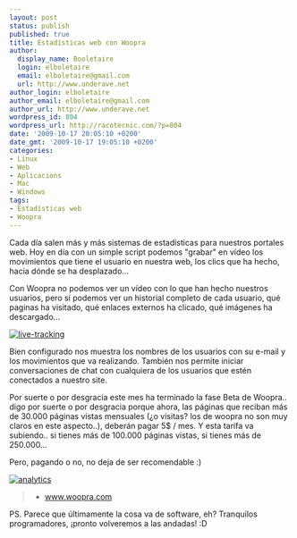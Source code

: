 ```yaml
---
layout: post
status: publish
published: true
title: Estadísticas web con Woopra
author:
  display_name: Booletaire
  login: elboletaire
  email: elboletaire@gmail.com
  url: http://www.underave.net
author_login: elboletaire
author_email: elboletaire@gmail.com
author_url: http://www.underave.net
wordpress_id: 804
wordpress_url: http://racotecnic.com/?p=804
date: '2009-10-17 20:05:10 +0200'
date_gmt: '2009-10-17 19:05:10 +0200'
categories:
- Linux
- Web
- Aplicacions
- Mac
- Windows
tags:
- Estadísticas web
- Woopra
---
```


Cada día salen más y más sistemas de estadísticas para nuestros portales web. Hoy en día con un simple script podemos "grabar" en vídeo los movimientos que tiene el usuario en nuestra web, los clics que ha hecho, hacia dónde se ha desplazado...

Con Woopra no podemos ver un vídeo con lo que han hecho nuestros usuarios, pero sí podemos ver un historial completo de cada usuario, qué paginas ha visitado, qué enlaces externos ha clicado, qué imágenes ha descargado...

<a href="{{ site.url }}/uploads/2009/10/live-tracking.png">
  <img title="live-tracking" src="{{ site.url }}/uploads/2009/10/live-tracking.png" alt="live-tracking" />
</a>

Bien configurado nos muestra los nombres de los usuarios con su e-mail y los movimientos que va realizando. También nos permite iniciar conversaciones de chat con cualquiera de los usuarios que estén conectados a nuestro site.

Por suerte o por desgracia este mes ha terminado la fase Beta de Woopra.. digo por suerte o por desgracia porque ahora, las páginas que reciban más de 30.000 páginas vistas mensuales (¿o visitas? los de woopra no son muy claros en este aspecto..), deberán pagar 5$ / mes. Y esta tarifa va subiendo.. si tienes más de 100.000 páginas vistas, si tienes más de 250.000...

Pero, pagando o no, no deja de ser recomendable :)

<a href="{{ site.url }}/uploads/2009/10/analytics.png">
  <img title="analytics" src="{{ site.url }}/uploads/2009/10/analytics.png" alt="analytics" />
</a>

<blockquote>
  <ul>
    <li><a title="Woopra Website" rel="nofollow" href="http://www.woopra.com" target="_blank">www.woopra.com</a></li>
  </ul>
</blockquote>

PS. Parece que últimamente la cosa va de software, eh? Tranquilos programadores, ¡pronto volveremos a las andadas! :D
